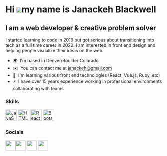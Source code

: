 Hi ![](https://imgur.com/F9HVYuW)my name is Janackeh Blackwell
==========================================================================================================================================

I am a web developer & creative problem solver
----------------------------------------------

I started learning to code in 2019 but got serious about transitioning into tech as a full time career in 2022. I am interested in front end design and helping people visualize their ideas on the web.

*   🌍  I'm based in Denver/Boulder Colorado
*   ✉️  You can contact me at [janackeh@gmail.com](mailto:janackeh@gmail.com)
*   🧠  I'm learning various front end technologies (React, Vue.js, Ruby, etc)
*   ⚡  I have over 15 years experience working in professional environments collaborating with teams

### Skills<p align="left">
 <a href="https://developer.mozilla.org/en-US/docs/Web/JavaScript" target="_blank" rel="noreferrer"><img src="https://raw.githubusercontent.com/danielcranney/readme-generator/main/public/icons/skills/javascript-colored.svg" width="36" height="36" alt="JavaScript" /></a>
<a href="https://developer.mozilla.org/en-US/docs/Glossary/HTML5" target="_blank" rel="noreferrer"><img src="https://raw.githubusercontent.com/danielcranney/readme-generator/main/public/icons/skills/html5-colored.svg" width="36" height="36" alt="HTML5" /></a>
<a href="https://reactjs.org/" target="_blank" rel="noreferrer"><img src="https://raw.githubusercontent.com/danielcranney/readme-generator/main/public/icons/skills/react-colored.svg" width="36" height="36" alt="React" /></a>
<a href="https://getbootstrap.com/" target="_blank" rel="noreferrer"><img src="https://raw.githubusercontent.com/danielcranney/readme-generator/main/public/icons/skills/bootstrap-colored.svg" width="36" height="36" alt="Bootstrap" /></a>
                    </p>
                    
 ### Socials
                  
  <p align="left">
  <a href="https://discord.com/users/_janatron" target="_blank" rel="noreferrer"><img src="https://raw.githubusercontent.com/danielcranney/readme-generator/main/public/icons/socials/discord.svg" width="32" height="32" /></a><a href="https://www.github.com/janackeh" target="_blank" rel="noreferrer"><img src="https://raw.githubusercontent.com/danielcranney/readme-generator/main/public/icons/socials/github.svg" width="32" height="32" /></a>                        
 <a href="http://www.instagram.com/_janatron" target="_blank" rel="noreferrer"><img src="https://raw.githubusercontent.com/danielcranney/readme-generator/main/public/icons/socials/instagram.svg" width="32" height="32" /></a>                        
 <a href="https://www.twitter.com/janackeh" target="_blank" rel="noreferrer"><img src="https://raw.githubusercontent.com/danielcranney/readme-generator/main/public/icons/socials/twitter.svg" width="32" height="32" /></a></p>
<!---
janackeh/janackeh is a ✨ special ✨ repository because its `README.md` (this file) appears on your GitHub profile.
You can click the Preview link to take a look at your changes.
--->
